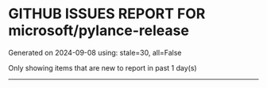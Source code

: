 
# GITHUB ISSUES REPORT FOR microsoft/pylance-release


Generated on 2024-09-08 using: stale=30, all=False


Only showing items that are new to report in past 1 day(s)


---




















